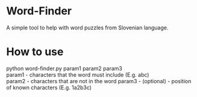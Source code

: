 # Word-Finder
A simple tool to help with word puzzles from Slovenian language.

# How to use
python word-finder.py param1 param2 param3\
param1 - characters that the word must include (E.g. abc)\
param2 - characters that are not in the word
param3 - (optional) - position of known characters (E.g. 1a2b3c)